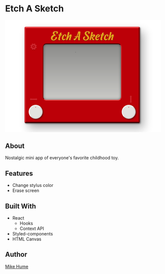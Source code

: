 # Etch A Sketch

![Etch a Sketch](public/main.png)

## About

Nostalgic mini app of everyone's favorite childhood toy.

## Features

- Change stylus color
- Erase screen

## Built With

- React
  - Hooks
  - Context API
- Styled-components
- HTML Canvas

## Author

[Mike Hume](https://mahume.github.io/)
